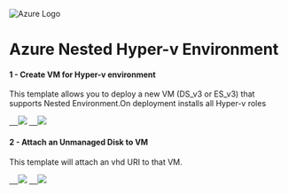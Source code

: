 ![Azure Logo](https://github.com/raduart/Azure/blob/master/Images/AzureLogo60x45.jpg)
# Azure Nested Hyper-v Environment

#### 1 - Create VM for Hyper-v environment
This template allows you to deploy a new VM (DS_v3 or ES_v3) that supports Nested Environment.On deployment installs all Hyper-v roles

<a href="https://portal.azure.com/#create/Microsoft.Template/uri/https%3A%2F%2Fraw.githubusercontent.com%2Fraduart%2FAzure%2Fmaster%2F100-NestedHyperV%2Fnvm_Create_v3_VM_v5.json" target="_blank">    <img src="http://azuredeploy.net/deploybutton.png"/></a> <a href="https://raw.githubusercontent.com/raduart/Azure/master/100-NestedHyperV/nvm_Create_v3_VM_v5.json" target="_blank">    <img src="http://armviz.io/visualizebutton.png"/></a>

#### 2 - Attach an Unmanaged Disk to VM
This template will attach an vhd URI to that VM.

<a href="https://portal.azure.com/#create/Microsoft.Template/uri/https%3A%2F%2Fraw.githubusercontent.com%2Fraduart%2FAzure%2Fmaster%2F100-NestedHyperV%2Fnvm_Attach_UnmanagedDisk_v2.json" target="_blank">    <img src="http://azuredeploy.net/deploybutton.png"/></a> <a href="https://raw.githubusercontent.com/raduart/Azure/master/100-NestedHyperV/nvm_Attach_UnmanagedDisk_v2.json" target="_blank">    <img src="http://armviz.io/visualizebutton.png"/></a>
